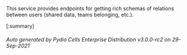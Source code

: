 






This service provides endpoints for getting rich schemas of relations between users (shared data, teams belonging, etc.).

[:summary]

###### Auto generated by Pydio Cells Enterprise Distribution v3.0.0-rc2 on 29-Sep-2021
